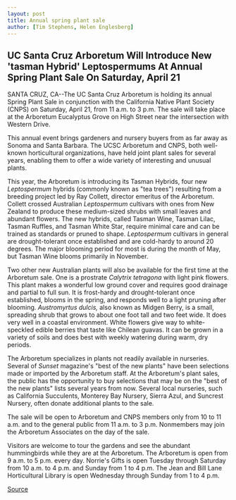 ```yaml
---
layout: post
title: Annual spring plant sale
author: [Tim Stephens, Helen Englesberg]
---
```


## UC Santa Cruz Arboretum Will Introduce New 'tasman Hybrid' Leptospermums At Annual Spring Plant Sale On Saturday, April 21

SANTA CRUZ, CA--The UC Santa Cruz Arboretum is holding its annual Spring Plant Sale in conjunction with the California Native Plant Society (CNPS) on Saturday, April 21, from 11 a.m. to 3 p.m. The sale will take place at the Arboretum Eucalyptus Grove on High Street near the intersection with Western Drive.

This annual event brings gardeners and nursery buyers from as far away as Sonoma and Santa Barbara. The UCSC Arboretum and CNPS, both well-known horticultural organizations, have held joint plant sales for several years, enabling them to offer a wide variety of interesting and unusual plants.

This year, the Arboretum is introducing its Tasman Hybrids, four new _Leptospermum_ hybrids (commonly known as "tea trees") resulting from a breeding project led by Ray Collett, director emeritus of the Arboretum. Collett crossed Australian _Leptospermum_ cultivars with ones from New Zealand to produce these medium-sized shrubs with small leaves and abundant flowers. The new hybrids, called Tasman Wine, Tasman Lilac, Tasman Ruffles, and Tasman White Star, require minimal care and can be trained as standards or pruned to shape. _Leptospermum_ cultivars in general are drought-tolerant once established and are cold-hardy to around 20 degrees. The major blooming period for most is during the month of May, but Tasman Wine blooms primarily in November.

Two other new Australian plants will also be available for the first time at the Arboretum sale. One is a prostrate _Calytrix tetragona_ with light pink flowers. This plant makes a wonderful low ground cover and requires good drainage and partial to full sun. It is frost-hardy and drought-tolerant once established, blooms in the spring, and responds well to a light pruning after blooming. _Austromyrtus dulcis,_ also known as Midgen Berry, is a small, spreading shrub that grows to about one foot tall and two feet wide. It does very well in a coastal environment. White flowers give way to white-speckled edible berries that taste like Chilean guavas. It can be grown in a variety of soils and does best with weekly watering during warm, dry periods.

The Arboretum specializes in plants not readily available in nurseries. Several of _Sunset_ magazine's "best of the new plants" have been selections made or imported by the Arboretum staff. At the Arboretum's plant sales, the public has the opportunity to buy selections that may be on the "best of the new plants" lists several years from now. Several local nurseries, such as California Succulents, Monterey Bay Nursery, Sierra Azul, and Suncrest Nursery, often donate additional plants to the sale.

The sale will be open to Arboretum and CNPS members only from 10 to 11 a.m. and to the general public from 11 a.m. to 3 p.m. Nonmembers may join the Arboretum Associates on the day of the sale.

Visitors are welcome to tour the gardens and see the abundant hummingbirds while they are at the Arboretum. The Arboretum is open from 9 a.m. to 5 p.m. every day. Norrie's Gifts is open Tuesday through Saturday from 10 a.m. to 4 p.m. and Sunday from 1 to 4 p.m. The Jean and Bill Lane Horticultural Library is open Wednesday through Sunday from 1 to 4 p.m.

[Source](http://www1.ucsc.edu/news_events/press_releases/01-02/sale.html "Permalink to UCSC Press Release: Annual spring plant sale")